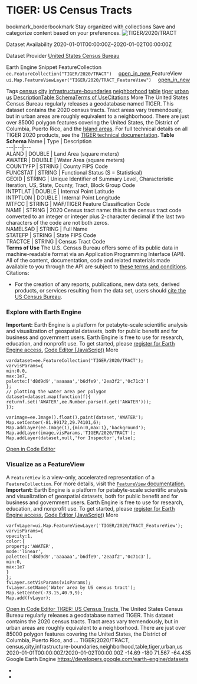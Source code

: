  
#  TIGER: US Census Tracts 
bookmark_borderbookmark Stay organized with collections  Save and categorize content based on your preferences.
![TIGER/2020/TRACT](https://developers.google.com/earth-engine/datasets/images/TIGER/TIGER_2020_TRACT_sample.png) 

Dataset Availability
    2020-01-01T00:00:00Z–2020-01-02T00:00:00Z 

Dataset Provider
     [ United States Census Bureau ](https://www.census.gov/programs-surveys/geography/guidance/tiger-data-products-guide.html) 

Earth Engine Snippet
     FeatureCollection `    ee.FeatureCollection("TIGER/2020/TRACT")   ` [ open_in_new ](https://code.earthengine.google.com/?scriptPath=Examples:Datasets/TIGER/TIGER_2020_TRACT)      FeatureView  `    ui.Map.FeatureViewLayer("TIGER/2020/TRACT_FeatureView")   ` [ open_in_new ](https://code.earthengine.google.com/?scriptPath=Examples:Datasets/TIGER/TIGER_2020_TRACT_FeatureView) 

Tags
     [census](https://developers.google.com/earth-engine/datasets/tags/census) [city](https://developers.google.com/earth-engine/datasets/tags/city) [infrastructure-boundaries](https://developers.google.com/earth-engine/datasets/tags/infrastructure-boundaries) [neighborhood](https://developers.google.com/earth-engine/datasets/tags/neighborhood) [table](https://developers.google.com/earth-engine/datasets/tags/table) [tiger](https://developers.google.com/earth-engine/datasets/tags/tiger) [urban](https://developers.google.com/earth-engine/datasets/tags/urban) [us](https://developers.google.com/earth-engine/datasets/tags/us)
[Description](https://developers.google.com/earth-engine/datasets/catalog/TIGER_2020_TRACT#description)[Table Schema](https://developers.google.com/earth-engine/datasets/catalog/TIGER_2020_TRACT#table-schema)[Terms of Use](https://developers.google.com/earth-engine/datasets/catalog/TIGER_2020_TRACT#terms-of-use)[Citations](https://developers.google.com/earth-engine/datasets/catalog/TIGER_2020_TRACT#citations) More
The United States Census Bureau regularly releases a geodatabase named TIGER. This dataset contains the 2020 census tracts. Tract areas vary tremendously, but in urban areas are roughly equivalent to a neighborhood. There are just over 85000 polygon features covering the United States, the District of Columbia, Puerto Rico, and the [Island areas](https://www.census.gov/programs-surveys/decennial-census/decade/2020/planning-management/release/2020-island-areas-data-products.html).
For full technical details on all TIGER 2020 products, see the [TIGER technical documentation](https://www2.census.gov/geo/pdfs/maps-data/data/tiger/tgrshp2020/TGRSHP2020_TechDoc.pdf).
**Table Schema**
Name | Type | Description  
---|---|---  
ALAND | DOUBLE | Land Area (square meters)  
AWATER | DOUBLE | Water Area (square meters)  
COUNTYFP | STRING | County FIPS Code  
FUNCSTAT | STRING | Functional Status (S = Statistical)  
GEOID | STRING | Unique Identifier of Summary Level, Characteristic Iteration, US, State, County, Tract, Block Group Code  
INTPTLAT | DOUBLE | Internal Point Latitude  
INTPTLON | DOUBLE | Internal Point Longitude  
MTFCC | STRING | MAF/TIGER Feature Classification Code  
NAME | STRING | 2020 Census tract name: this is the census tract code converted to an integer or integer plus 2-character decimal if the last two characters of the code are not both zeros.  
NAMELSAD | STRING | Full Name  
STATEFP | STRING | State FIPS Code  
TRACTCE | STRING | Census Tract Code  
**Terms of Use**
The U.S. Census Bureau offers some of its public data in machine-readable format via an Application Programming Interface (API). All of the content, documentation, code and related materials made available to you through the API are subject to [these terms and conditions](https://www.census.gov/data/developers/about/terms-of-service.html).
Citations:
  * For the creation of any reports, publications, new data sets, derived products, or services resulting from the data set, users should [cite the US Census Bureau](https://www.census.gov/about/policies/citation.html).


### Explore with Earth Engine
**Important:** Earth Engine is a platform for petabyte-scale scientific analysis and visualization of geospatial datasets, both for public benefit and for business and government users. Earth Engine is free to use for research, education, and nonprofit use. To get started, please [register for Earth Engine access.](https://console.cloud.google.com/earth-engine)
[Code Editor (JavaScript)](https://developers.google.com/earth-engine/datasets/catalog/TIGER_2020_TRACT#code-editor-javascript-sample) More
```
vardataset=ee.FeatureCollection('TIGER/2020/TRACT');
varvisParams={
min:0.0,
max:1e7,
palette:['d8d9d9','aaaaaa','b6dfe9','2ea3f2','0c71c3']
};
// plotting the water area per polygon
dataset=dataset.map(function(f){
returnf.set('AWATER',ee.Number.parse(f.get('AWATER')));
});

varimage=ee.Image().float().paint(dataset,'AWATER');
Map.setCenter(-81.99172,29.74101,6);
Map.addLayer(ee.Image(1),{min:0,max:1},'background');
Map.addLayer(image,visParams,'TIGER/2020/TRACT');
Map.addLayer(dataset,null,'for Inspector',false);
```
[ Open in Code Editor ](https://code.earthengine.google.com/?scriptPath=Examples:Datasets/TIGER/TIGER_2020_TRACT)
### Visualize as a FeatureView
A `FeatureView` is a view-only, accelerated representation of a `FeatureCollection`. For more details, visit the [ `FeatureView` documentation. ](https://developers.google.com/earth-engine/guides/featureview_overview)
**Important:** Earth Engine is a platform for petabyte-scale scientific analysis and visualization of geospatial datasets, both for public benefit and for business and government users. Earth Engine is free to use for research, education, and nonprofit use. To get started, please [register for Earth Engine access.](https://console.cloud.google.com/earth-engine)
[Code Editor (JavaScript)](https://developers.google.com/earth-engine/datasets/catalog/TIGER_2020_TRACT#code-editor-javascript-sample) More
```
varfvLayer=ui.Map.FeatureViewLayer('TIGER/2020/TRACT_FeatureView');
varvisParams={
opacity:1,
color:{
property:'AWATER',
mode:'linear',
palette:['d8d9d9','aaaaaa','b6dfe9','2ea3f2','0c71c3'],
min:0,
max:1e7
}
};
fvLayer.setVisParams(visParams);
fvLayer.setName('Water area by US census tract');
Map.setCenter(-73.15,40.9,9);
Map.add(fvLayer);
```
[ Open in Code Editor ](https://code.earthengine.google.com/?scriptPath=Examples:Datasets/TIGER/TIGER_2020_TRACT_FeatureView)
[ TIGER: US Census Tracts ](https://developers.google.com/earth-engine/datasets/catalog/TIGER_2020_TRACT)
The United States Census Bureau regularly releases a geodatabase named TIGER. This dataset contains the 2020 census tracts. Tract areas vary tremendously, but in urban areas are roughly equivalent to a neighborhood. There are just over 85000 polygon features covering the United States, the District of Columbia, Puerto Rico, and …
TIGER/2020/TRACT, census,city,infrastructure-boundaries,neighborhood,table,tiger,urban,us 
2020-01-01T00:00:00Z/2020-01-02T00:00:00Z
-14.69 -180 71.567 -64.435 
Google Earth Engine
https://developers.google.com/earth-engine/datasets
  * [ ](https://doi.org/https://www.census.gov/programs-surveys/geography/guidance/tiger-data-products-guide.html)
  * [ ](https://doi.org/https://developers.google.com/earth-engine/datasets/catalog/TIGER_2020_TRACT)


